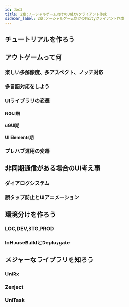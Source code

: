 ```yaml
---
id: doc3
title: 2章:ソーシャルゲーム向けのUnityクライアント作成
sidebar_label: 2章:ソーシャルゲーム向けのUnityクライアント作成
---
```


## チュートリアルを作ろう
## アウトゲームって何
### 楽しい多解像度、多アスペクト、ノッチ対応
### 多言語対応をしよう
### UIライブラリの変遷
#### NGUI期
#### uGUI期
#### UI Elements期
### プレハブ運用の変遷
## 非同期通信がある場合のUI考え事
### ダイアログシステム
### 誤タップ防止とUIアニメーション
## 環境分けを作ろう
### LOC,DEV,STG,PROD
### InHouseBuildとDeploygate
## メジャーなライブラリを知ろう
### UniRx
### Zenject
### UniTask
